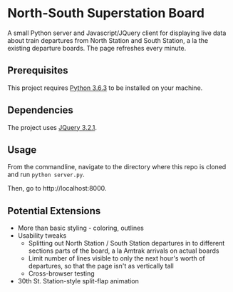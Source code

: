 # North-South Superstation Board

A small Python server and Javascript/JQuery client for displaying live data about train departures from North Station and South Station, a la the existing departure boards. The page refreshes every minute.

## Prerequisites

This project requires [Python 3.6.3](https://www.python.org/downloads/) to be installed on your machine.

## Dependencies

The project uses [JQuery 3.2.1](https://code.jquery.com/jquery-3.2.1.js).

## Usage

From the commandline, navigate to the directory where this repo is cloned and run `python server.py`.

Then, go to http://localhost:8000.

## Potential Extensions

* More than basic styling - coloring, outlines
* Usability tweaks
   * Splitting out North Station / South Station departures in to different sections parts of the board, a la Amtrak arrivals on actual boards
   * Limit number of lines visible to only the next hour's worth of departures, so that the page isn't as vertically tall
   * Cross-browser testing
* 30th St. Station-style split-flap animation
